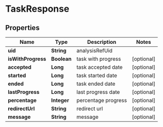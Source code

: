 
# TaskResponse

## Properties
Name | Type | Description | Notes
------------ | ------------- | ------------- | -------------
**uid** | **String** | analysisRefUid | 
**isWithProgress** | **Boolean** | task with progress |  [optional]
**accepted** | **Long** | task accepted date |  [optional]
**started** | **Long** | task started date |  [optional]
**ended** | **Long** | task ended date |  [optional]
**lastProgress** | **Long** | last progress date |  [optional]
**percentage** | **Integer** | percentage progress |  [optional]
**redirectUrl** | **String** | redirect url |  [optional]
**message** | **String** | message |  [optional]



